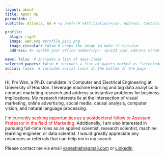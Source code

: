 ```yaml
---
layout: about
title: ABOUT ME
permalink: /
subtitle: Atlanta, GA # <a href='#'>Affiliations</a>. Address. Contacts. Moto. Etc.

profile:
  align: right
  image: wen.png #profile_pic1.png
  image_circular: false # crops the image to make it circular
  address: #> <p>555 your office number</p>  <p>123 your address street</p> <p>Your City, State 12345</p>

news: false  # includes a list of news items
selected_papers: false # includes a list of papers marked as "selected={true}"
social: false  # includes social icons at the bottom of the page
---
```

Hi, I'm Wen, a Ph.D. candidate in Computer and Electrical Engineering at University of Houston. I leverage machine learning and big data analytics to conduct marketing research and address substantive problems for business implications. My research interests lie at the intersection of visual marketing, online advertising, social media, causal analysis, computer vision, and natural language processing. 

<span style="color: red">I'm currently seeking opportunities as a postdoctoral fellow or Assistant Professor in the field of Marketing.</span> Additionally, I am also interested in pursuing full-time roles as an applied scientist, research scientist, machine learning engineer, or data scientist. I would greatly appreciate any resources or referrals that can help me in my search.

Please contact me via email [vaneshieh@gmail.com](mailto:vaneshieh@gmail.com) or [LinkedIn](https://www.linkedin.com/in/vincexie/)


